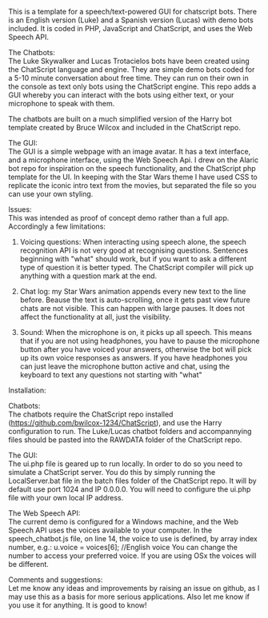 This is a template for a speech/text-powered GUI for chatscript bots. There is an English version (Luke) and a Spanish version (Lucas) with demo bots included. It is coded in PHP, JavaScript and ChatScript, and uses the Web Speech API.

The Chatbots:  
The Luke Skywalker and Lucas Trotacielos bots have been created using the ChatScript language and engine. They are simple demo bots coded for a 5-10 minute conversation about free time. They can run on their own in the console as text only bots using the ChatScript engine. This repo adds a GUI whereby you can interact with the bots using either text, or your microphone to speak with them.

The chatbots are built on a much simplified version of the Harry bot template created by Bruce Wilcox and included in the ChatScript repo. 


The GUI:  
The GUI is a simple webpage with an image avatar. It has a text interface, and a microphone interface, using the Web Speech Api. I drew on the Alaric bot repo for inspiration on the speech functionality, and the ChatScript php template for the UI. In keeping with the Star Wars theme I have used CSS to replicate the iconic intro text from the movies, but separated the file so you can use your own styling.

Issues:  
This was intended as proof of concept demo rather than a full app. Accordingly a few limitations: 
1) Voicing questions:  When interacting using speech alone, the speech recognition API is not very good at recognising questions. Sentences beginning with "what" should work, but if you want to ask a different type of question it is better typed. The ChatScript compiler will pick up anything with a question mark at the end.

2) Chat log:  my Star Wars animation appends every new text to the line before. Beause the text is auto-scrolling, once it gets past view future chats are not visible. This can happen with large pauses. It does not affect the functionality at all, just the visibility.

3) Sound:  When the microphone is on, it picks up all speech. This means that if you are not using headphones, you have to pause the microphone button after you have voiced your answers, otherwise the bot will pick up its own voice responses as answers. If you have headphones you can just leave the microphone button active and chat, using the keyboard to text any questions not starting with "what"


Installation:  

Chatbots:  
The chatbots require the ChatScript repo installed (https://github.com/bwilcox-1234/ChatScript), and use the Harry configuration to run. The Luke/Lucas chatbot folders and accompannying files should be pasted into the RAWDATA folder of the ChatScript repo.

The GUI:  
The ui.php file is geared up to run locally. In order to do so you need to simulate a ChatScript server. You do this by simply running the LocalServer.bat file in the batch files folder of the ChatScript repo. It will by default use port 1024 and IP 0.0.0.0. You will need to configure the ui.php file with your own local IP address.

The Web Speech API:  
The current demo is configured for a Windows machine, and the Web Speech API uses the voices available to your computer. In the speech_chatbot.js file, on line 14, the voice to use is defined, by array index number, e.g.:
  u.voice = voices[6]; //English voice
You can change the number to access your preferred voice. If you are using OSx the voices will be different.

Comments and suggestions:  
Let me know any ideas and improvements by raising an issue on github, as I may use this as a basis for more serious applications. Also let me know if you use it for anything. It is good to know!
